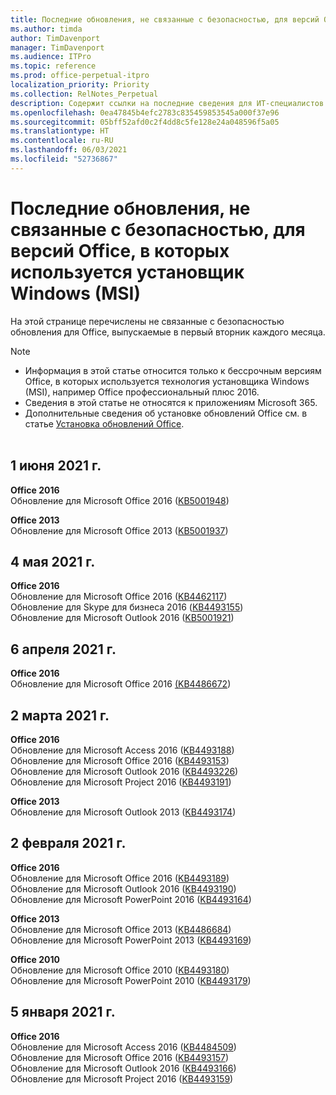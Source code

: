 ```yaml
---
title: Последние обновления, не связанные с безопасностью, для версий Office, в которых используется установщик Windows (MSI)
ms.author: timda
author: TimDavenport
manager: TimDavenport
ms.audience: ITPro
ms.topic: reference
ms.prod: office-perpetual-itpro
localization_priority: Priority
ms.collection: RelNotes_Perpetual
description: Содержит ссылки на последние сведения для ИТ-специалистов об обновлениях, не связанных с безопасностью, для бессрочных версий Office 2016, Office 2013 и Office 2010
ms.openlocfilehash: 0ea47845b4efc2783c835459853545a000f37e96
ms.sourcegitcommit: 05bff52afd0c2f4dd8c5fe128e24a048596f5a05
ms.translationtype: HT
ms.contentlocale: ru-RU
ms.lasthandoff: 06/03/2021
ms.locfileid: "52736867"
---
```

# <a name="latest-non-security-updates-for-versions-of-office-that-use-windows-installer-msi"></a>Последние обновления, не связанные с безопасностью, для версий Office, в которых используется установщик Windows (MSI)

На этой странице перечислены не связанные с безопасностью обновления для Office, выпускаемые в первый вторник каждого месяца.

> [!NOTE]
> - Информация в этой статье относится только к бессрочным версиям Office, в которых используется технология установщика Windows (MSI), например Office профессиональный плюс 2016.
> - Сведения в этой статье не относятся к приложениям Microsoft 365.
> - Дополнительные сведения об установке обновлений Office см. в статье [Установка обновлений Office](https://support.office.com/article/2ab296f3-7f03-43a2-8e50-46de917611c5).
<br/><br/>

## <a name="june-1-2021"></a>1 июня 2021 г.
**Office 2016**<br/>
Обновление для Microsoft Office 2016 ([KB5001948](https://support.microsoft.com/help/5001948)) </br> 

**Office 2013**<br/>
Обновление для Microsoft Office 2013 ([KB5001937](https://support.microsoft.com/help/5001937)) </br> 

## <a name="may-4-2021"></a>4 мая 2021 г.
**Office 2016**<br/>
Обновление для Microsoft Office 2016 ([KB4462117](https://support.microsoft.com/help/4462117)) </br> Обновление для Skype для бизнеса 2016 ([KB4493155](https://support.microsoft.com/help/4493155)) </br> Обновление для Microsoft Outlook 2016 ([KB5001921](https://support.microsoft.com/help/5001921)) </br> 

## <a name="april-6-2021"></a>6 апреля 2021 г.
**Office 2016**<br/>
Обновление для Microsoft Office 2016 [(KB4486672](https://support.microsoft.com/help/4486672)) </br> 

## <a name="march-2-2021"></a>2 марта 2021 г.
**Office 2016**<br/>
Обновление для Microsoft Access 2016 ([KB4493188](https://support.microsoft.com/help/4493188)) </br> Обновление для Microsoft Office 2016 ([KB4493153](https://support.microsoft.com/help/4493153)) </br> Обновление для Microsoft Outlook 2016 ([KB4493226](https://support.microsoft.com/help/4493226)) </br> Обновление для Microsoft Project 2016 ([KB4493191](https://support.microsoft.com/help/4493191)) </br> 


**Office 2013**<br/>
Обновление для Microsoft Outlook 2013 ([KB4493174](https://support.microsoft.com/help/4493174)) </br> 


## <a name="february-2-2021"></a>2 февраля 2021 г.
**Office 2016**<br/>
Обновление для Microsoft Office 2016 ([KB4493189](https://support.microsoft.com/help/4493189)) </br> Обновление для Microsoft Outlook 2016 ([KB4493190](https://support.microsoft.com/help/4493190)) </br> Обновление для Microsoft PowerPoint 2016 ([KB4493164](https://support.microsoft.com/help/4493164)) </br> 

**Office 2013**<br/>
Обновление для Microsoft Office 2013 ([KB4486684](https://support.microsoft.com/help/4486684)) </br>
Обновление для Microsoft PowerPoint 2013 ([KB4493169](https://support.microsoft.com/help/4493169)) </br>

**Office 2010**<br/>
Обновление для Microsoft Office 2010 ([KB4493180](https://support.microsoft.com/help/4493180)) </br>
Обновление для Microsoft PowerPoint 2010 ([KB4493179](https://support.microsoft.com/help/4493179))</br>


## <a name="january-5-2021"></a>5 января 2021 г.
**Office 2016**</br>
Обновление для Microsoft Access 2016 ([KB4484509](https://support.microsoft.com/help/4484509)) </br>
Обновление для Microsoft Office 2016 ([KB4493157](https://support.microsoft.com/help/4493157)) </br>
Обновление для Microsoft Outlook 2016 ([KB4493166](https://support.microsoft.com/help/4493166)) </br>
Обновление для Microsoft Project 2016 ([KB4493159](https://support.microsoft.com/help/4493159)) </br>



</br>